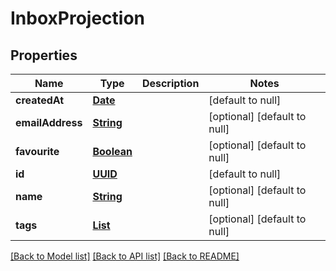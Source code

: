 # InboxProjection
## Properties

Name | Type | Description | Notes
------------ | ------------- | ------------- | -------------
**createdAt** | [**Date**](DateTime.md) |  | [default to null]
**emailAddress** | [**String**](string.md) |  | [optional] [default to null]
**favourite** | [**Boolean**](boolean.md) |  | [optional] [default to null]
**id** | [**UUID**](UUID.md) |  | [default to null]
**name** | [**String**](string.md) |  | [optional] [default to null]
**tags** | [**List**](string.md) |  | [optional] [default to null]

[[Back to Model list]](../README.md#documentation-for-models) [[Back to API list]](../README.md#documentation-for-api-endpoints) [[Back to README]](../README.md)

